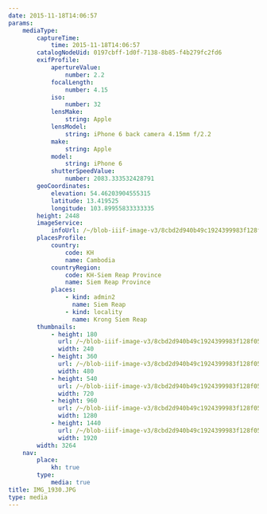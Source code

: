 ```yaml
---
date: 2015-11-18T14:06:57
params:
    mediaType:
        captureTime:
            time: 2015-11-18T14:06:57
        catalogNodeUid: 0197cbff-1d0f-7138-8b85-f4b279fc2fd6
        exifProfile:
            apertureValue:
                number: 2.2
            focalLength:
                number: 4.15
            iso:
                number: 32
            lensMake:
                string: Apple
            lensModel:
                string: iPhone 6 back camera 4.15mm f/2.2
            make:
                string: Apple
            model:
                string: iPhone 6
            shutterSpeedValue:
                number: 2083.333532428791
        geoCoordinates:
            elevation: 54.46203904555315
            latitude: 13.419525
            longitude: 103.89955833333335
        height: 2448
        imageService:
            infoUrl: /~/blob-iiif-image-v3/8cbd2d940b49c1924399983f128f052fb4aa103baeb215fb5db5ff8b041fe86e/info.json
        placesProfile:
            country:
                code: KH
                name: Cambodia
            countryRegion:
                code: KH-Siem Reap Province
                name: Siem Reap Province
            places:
                - kind: admin2
                  name: Siem Reap
                - kind: locality
                  name: Krong Siem Reap
        thumbnails:
            - height: 180
              url: /~/blob-iiif-image-v3/8cbd2d940b49c1924399983f128f052fb4aa103baeb215fb5db5ff8b041fe86e/full/240%2C180/0/default.jpg
              width: 240
            - height: 360
              url: /~/blob-iiif-image-v3/8cbd2d940b49c1924399983f128f052fb4aa103baeb215fb5db5ff8b041fe86e/full/480%2C360/0/default.jpg
              width: 480
            - height: 540
              url: /~/blob-iiif-image-v3/8cbd2d940b49c1924399983f128f052fb4aa103baeb215fb5db5ff8b041fe86e/full/720%2C540/0/default.jpg
              width: 720
            - height: 960
              url: /~/blob-iiif-image-v3/8cbd2d940b49c1924399983f128f052fb4aa103baeb215fb5db5ff8b041fe86e/full/1280%2C960/0/default.jpg
              width: 1280
            - height: 1440
              url: /~/blob-iiif-image-v3/8cbd2d940b49c1924399983f128f052fb4aa103baeb215fb5db5ff8b041fe86e/full/1920%2C1440/0/default.jpg
              width: 1920
        width: 3264
    nav:
        place:
            kh: true
        type:
            media: true
title: IMG_1930.JPG
type: media
---
```

